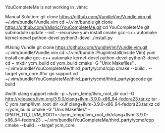 YouCompleteMe is not working in .vimrc

Manual Solution:
git clone https://github.com/VundleVim/Vundle.vim.git ~/.vim/bundle/Vundle.vim
cd ~/.vim/bundle
git clone https://github.com/Valloric/YouCompleteMe.git
cd YouCompleteMe
git submodule update --init --recursive
yum install cmake gcc-c++ automake kernel-devel python-devel python3-devel
./install.py

#Using Vundle
git clone https://github.com/VundleVim/Vundle.vim.git ~/.vim/bundle/Vundle.vim
cd ~/.vim/bundle
:PluginInstall(inside Vim)
yum install cmake gcc-c++ automake kernel-devel python-devel python3-devel
cd ~
mkdir ycm_build
cd ycm_build
cmake -G "Unix Makefiles" . ~/.vim/bundle/YouCompleteMe/third_party/ycmd/cpp
cmake --build . --target ycm_core
#for go support
cd ~/.vim/bundle/YouCompleteMe/third_party/ycmd/third_party/gocode
go build


#with clang support
mkdir -p ~/ycm_temp/llvm_root_dir
curl -O http://releases.llvm.org/3.9.0/clang+llvm-3.9.0-x86_64-fedora23.tar.xz
tar -C ycm_temp/llvm_root_dir -xJf clang+llvm-3.9.0-x86_64-fedora23.tar.xz
cd ~/ycm_build
cmake -G "Unix Makefiles" -DPATH_TO_LLVM_ROOT=~/ycm_temp/llvm_root_dir/clang+llvm-3.9.0-x86_64-fedora23 . ~/.vim/bundle/YouCompleteMe/third_party/ycmd/cpp
cmake --build . --target ycm_core
